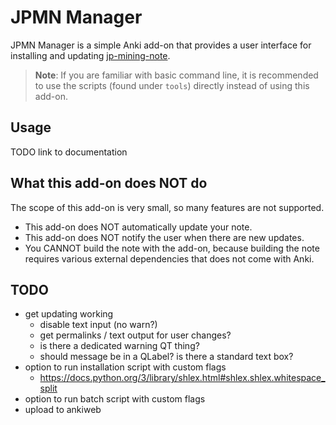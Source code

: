 # JPMN Manager

JPMN Manager is a simple Anki add-on that provides a user interface for installing and updating
[jp-mining-note](https://github.com/Aquafina-water-bottle/jp-mining-note/).

> **Note**: If you are familiar with basic command line,
> it is recommended to use the scripts (found under `tools`) directly instead of
> using this add-on.

## Usage
TODO link to documentation

## What this add-on does NOT do
The scope of this add-on is very small, so many features are not supported.

* This add-on does NOT automatically update your note.
* This add-on does NOT notify the user when there are new updates.
* You CANNOT build the note with the add-on, because
    building the note requires various external dependencies that does not come
    with Anki.

## TODO
- get updating working
    - disable text input (no warn?)
    - get permalinks / text output for user changes?
    - is there a dedicated warning QT thing?
    - should message be in a QLabel? is there a standard text box?
- option to run installation script with custom flags
    - https://docs.python.org/3/library/shlex.html#shlex.shlex.whitespace_split
- option to run batch script with custom flags
- upload to ankiweb
